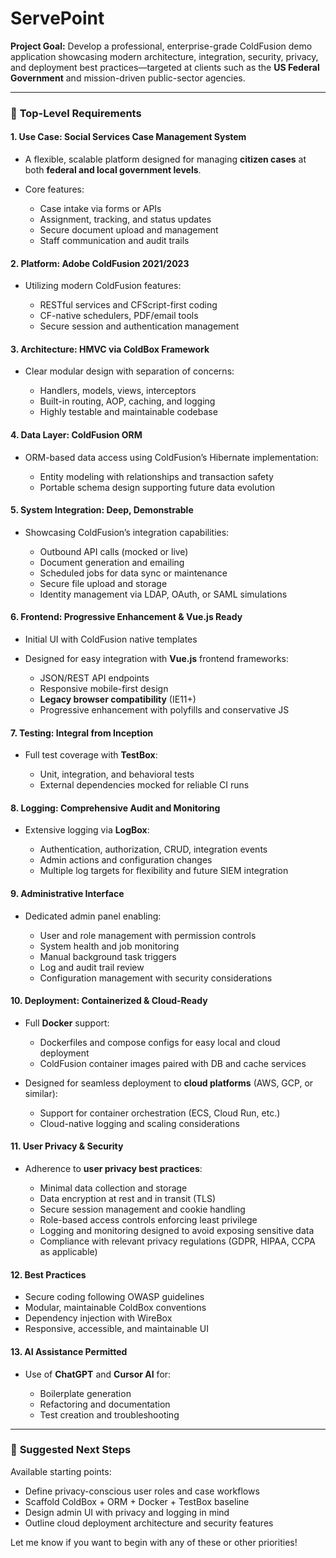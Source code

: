 # ServePoint

**Project Goal:** Develop a professional, enterprise-grade ColdFusion demo application showcasing modern architecture, integration, security, privacy, and deployment best practices—targeted at clients such as the **US Federal Government** and mission-driven public-sector agencies.

---

### 🔷 **Top-Level Requirements**

#### 1. **Use Case: Social Services Case Management System**

* A flexible, scalable platform designed for managing **citizen cases** at both **federal and local government levels**.
* Core features:

  * Case intake via forms or APIs
  * Assignment, tracking, and status updates
  * Secure document upload and management
  * Staff communication and audit trails

#### 2. **Platform: Adobe ColdFusion 2021/2023**

* Utilizing modern ColdFusion features:

  * RESTful services and CFScript-first coding
  * CF-native schedulers, PDF/email tools
  * Secure session and authentication management

#### 3. **Architecture: HMVC via ColdBox Framework**

* Clear modular design with separation of concerns:

  * Handlers, models, views, interceptors
  * Built-in routing, AOP, caching, and logging
  * Highly testable and maintainable codebase

#### 4. **Data Layer: ColdFusion ORM**

* ORM-based data access using ColdFusion’s Hibernate implementation:

  * Entity modeling with relationships and transaction safety
  * Portable schema design supporting future data evolution

#### 5. **System Integration: Deep, Demonstrable**

* Showcasing ColdFusion’s integration capabilities:

  * Outbound API calls (mocked or live)
  * Document generation and emailing
  * Scheduled jobs for data sync or maintenance
  * Secure file upload and storage
  * Identity management via LDAP, OAuth, or SAML simulations

#### 6. **Frontend: Progressive Enhancement & Vue.js Ready**

* Initial UI with ColdFusion native templates
* Designed for easy integration with **Vue.js** frontend frameworks:

  * JSON/REST API endpoints
  * Responsive mobile-first design
  * **Legacy browser compatibility** (IE11+)
  * Progressive enhancement with polyfills and conservative JS

#### 7. **Testing: Integral from Inception**

* Full test coverage with **TestBox**:

  * Unit, integration, and behavioral tests
  * External dependencies mocked for reliable CI runs

#### 8. **Logging: Comprehensive Audit and Monitoring**

* Extensive logging via **LogBox**:

  * Authentication, authorization, CRUD, integration events
  * Admin actions and configuration changes
  * Multiple log targets for flexibility and future SIEM integration

#### 9. **Administrative Interface**

* Dedicated admin panel enabling:

  * User and role management with permission controls
  * System health and job monitoring
  * Manual background task triggers
  * Log and audit trail review
  * Configuration management with security considerations

#### 10. **Deployment: Containerized & Cloud-Ready**

* Full **Docker** support:

  * Dockerfiles and compose configs for easy local and cloud deployment
  * ColdFusion container images paired with DB and cache services
* Designed for seamless deployment to **cloud platforms** (AWS, GCP, or similar):

  * Support for container orchestration (ECS, Cloud Run, etc.)
  * Cloud-native logging and scaling considerations

#### 11. **User Privacy & Security**

* Adherence to **user privacy best practices**:

  * Minimal data collection and storage
  * Data encryption at rest and in transit (TLS)
  * Secure session management and cookie handling
  * Role-based access controls enforcing least privilege
  * Logging and monitoring designed to avoid exposing sensitive data
  * Compliance with relevant privacy regulations (GDPR, HIPAA, CCPA as applicable)

#### 12. **Best Practices**

* Secure coding following OWASP guidelines
* Modular, maintainable ColdBox conventions
* Dependency injection with WireBox
* Responsive, accessible, and maintainable UI

#### 13. **AI Assistance Permitted**

* Use of **ChatGPT** and **Cursor AI** for:

  * Boilerplate generation
  * Refactoring and documentation
  * Test creation and troubleshooting

---

### 🔄 **Suggested Next Steps**

Available starting points:

* Define privacy-conscious user roles and case workflows
* Scaffold ColdBox + ORM + Docker + TestBox baseline
* Design admin UI with privacy and logging in mind
* Outline cloud deployment architecture and security features

Let me know if you want to begin with any of these or other priorities!
